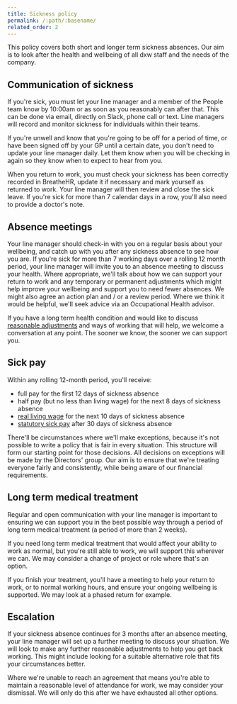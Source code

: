 ```yaml
---
title: Sickness policy 
permalink: /:path/:basename/
related_order: 2
---
```


This policy covers both short and longer term sickness absences. Our aim is to
look after the health and wellbeing of all dxw staff and the needs of the
company.

## Communication of sickness

If you're sick, you must let your line manager and a member of the People team
know by 10:00am or as soon as you reasonably can after that. This can be done
via email, directly on Slack, phone call or text. Line managers will record and
monitor sickness for individuals within their teams.

If you're unwell and know that you're going to be off for a period of time, or
have been signed off by your GP until a certain date, you don't need to update
your line manager daily. Let them know when you will be checking in again so
they know when to expect to hear from you.

When you return to work, you must check your sickness has been correctly
recorded in BreatheHR, update it if necessary and mark yourself as returned to
work. Your line manager will then review and close the sick leave. If you're
sick for more than 7 calendar days in a row, you'll also need to provide a
doctor's note.

## Absence meetings

Your line manager should check-in with you on a regular basis about your
wellbeing, and catch up with you after any sickness absence to see how you are.
If you're sick for more than 7 working days over a rolling 12 month period, your
line manager will invite you to an absence meeting to discuss your health. Where
appropriate, we'll talk about how we can support your return to work and any
temporary or permanent adjustments which might help improve your wellbeing and
support you to need fewer absences. We might also agree an action plan and / or
a review period. Where we think it would be helpful, we'll seek advice via an
Occupational Health advisor.

If you have a long term health condition and would like to discuss [reasonable adjustments](staff-handbook/policies-and-procedures/inclusion-diversity-equality/#reasonable-adjustments) and ways of working that will help, we welcome a conversation at any
point. The sooner we know, the sooner we can support you.

## Sick pay

Within any rolling 12-month period, you'll receive:

* full pay for the first 12 days of sickness absence
* half pay (but no less than living wage) for the next 8 days of sickness absence
* [real living wage](https://www.livingwage.org.uk/what-real-living-wage) for the next 10 days of sickness absence
* [statutory sick pay](https://www.gov.uk/statutory-sick-pay/eligibility) after 30 days of sickness absence

There'll be circumstances where we'll make exceptions, because it's not possible to write a policy that is fair in every situation. This structure will form our starting point for those decisions. All decisions on exceptions will be made by the Directors' group. Our aim is to ensure that we're treating everyone fairly and consistently, while being aware of our financial requirements.

## Long term medical treatment

Regular and open communication with your line manager is important to ensuring we can support you in the best possible way through a period of long term medical treatment (a period of more than 2 weeks).

If you need long term medical treatment that would affect your ability to work as normal, but you're still able to work, we will support this wherever we can. We may consider a change of project or role where that's an option.

If you finish your treatment, you'll have a meeting to help your return to work, or to normal working hours, and ensure your ongoing wellbeing is supported. We may look at a phased return for example.

## Escalation

If your sickness absence continues for 3 months after an absence meeting, your line manager will set up a further meeting to discuss your situation. We will look to make any further reasonable adjustments to help you get back working. This might include looking for a suitable alternative role that fits your circumstances better.

Where we're unable to reach an agreement that means you're able to maintain a reasonable level of attendance for work, we may consider your dismissal. We will only do this after we have exhausted all other options.
